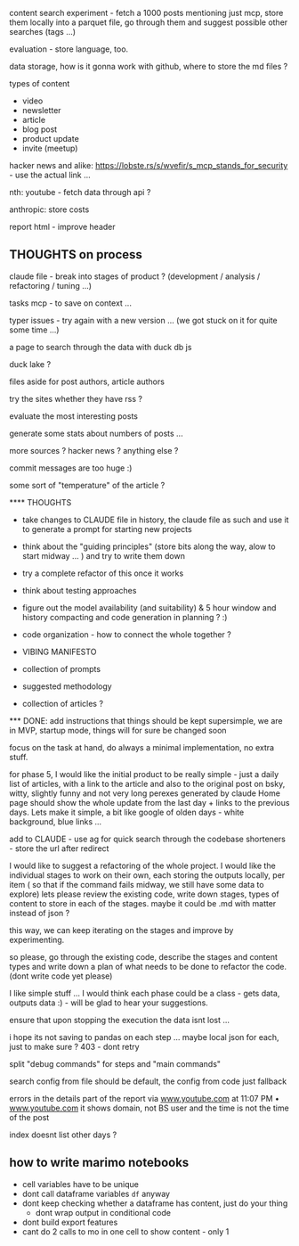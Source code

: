 
content search experiment - fetch a 1000 posts mentioning just mcp, store them locally into a parquet file, go through them and suggest possible other searches (tags ...)

evaluation - store language, too.

data storage, how is it gonna work with github, where to store the md files ?

types of content
- video
- newsletter
- article
- blog post
- product update
- invite (meetup)

hacker news and alike: https://lobste.rs/s/wvefir/s_mcp_stands_for_security - use the actual link ...

nth: youtube - fetch data through api ?

anthropic: store costs


report html - improve header

## THOUGHTS on process
claude file - break into stages of product ? (development / analysis / refactoring / tuning ...)

tasks mcp - to save on context ...

typer issues - try again with a new version ... (we got stuck on it for quite some time ...)



a page to search through the data with duck db js

duck lake ?

files aside for post authors, article authors

try the sites whether they have rss ?

evaluate the most interesting posts

generate some stats about numbers of posts ...

more sources ? hacker news ? anything else ?

commit messages are too huge :)

some sort of "temperature" of the article ?

**** THOUGHTS
- take changes to CLAUDE file in history, the claude file as such and use it to generate a prompt for starting new projects
- think about the "guiding principles" (store bits along the way, alow to start midway ... ) and try to write them down
- try a complete refactor of this once it works
- think about testing approaches
- figure out the model availability (and suitability) & 5 hour window and history compacting and code generation in planning ? :)

- code organization - how to connect the whole together ?

- VIBING MANIFESTO
 - collection of prompts
 - suggested methodology
 - collection of articles ?


*** DONE:
add instructions that things should be kept supersimple, we are in MVP, startup mode, things will for sure be changed soon

focus on the task at hand, do always a minimal implementation, no extra stuff.

for phase 5, I would like the initial product to be really simple - just a daily list of articles, with a link to the article and also to the original post on bsky, witty, slightly funny and not very long perexes generated by claude
Home page should show the whole update from the last day + links to the previous days.
Lets make it simple, a bit like google of olden days - white background, blue links ...

add to CLAUDE - use ag for quick search through the codebase
shorteners - store the url after redirect

I would like to suggest a refactoring of the whole project.
I would like the individual stages to work on their own, each storing the outputs locally, per item ( so that if the command fails midway, we still have some data to explore)
lets please review the existing code, write down stages, types of content to store in each of the stages.
maybe it could be .md with matter instead of json ?

this way, we can keep iterating on the stages and improve by experimenting.

so please, go through the existing code, describe the stages and content types and write down a plan of what needs to be done to refactor the code. (dont write code yet please)

I like simple stuff ... I would think each phase could be a class - gets data, outputs data :) - will be glad to hear your suggestions.

ensure that upon stopping the execution the data isnt lost ...

i hope its not saving to pandas on each step ... maybe local json for each, just to make sure ?
403 - dont retry

split "debug commands" for steps and "main commands"

search config from file should be default, the config from code just fallback

errors in the details part of the report
via www.youtube.com at 11:07 PM • www.youtube.com
it shows domain, not BS user and the time is not the time of the post

index doesnt list other days ?

## how to write marimo notebooks
- cell variables have to be unique
 - dont call dataframe variables `df` anyway
- dont keep checking whether a dataframe has content, just do your thing
  - dont wrap output in conditional code
- dont build export features
- cant do 2 calls to mo in one cell to show content - only 1
